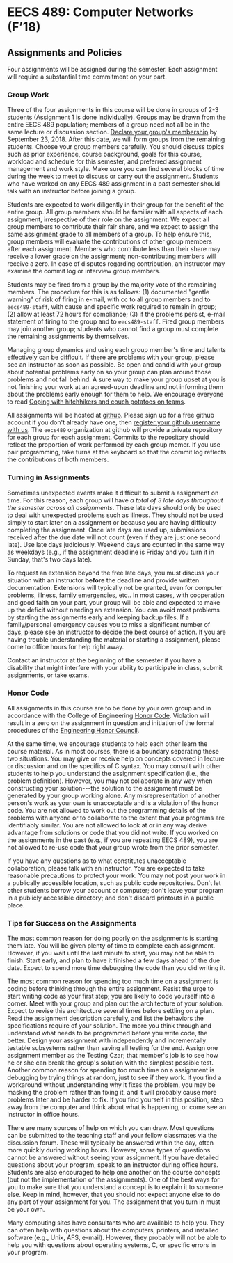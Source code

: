 # EECS 489: Computer Networks (F’18)

## Assignments and Policies

Four assignments will be assigned during the semester. 
Each assignment will require a substantial time commitment on your part.

### Group Work
Three of the four assignments in this course will be done in groups of 2-3 students (Assignment 1 is done individually). 
Groups may be drawn from the entire EECS 489 population; members of a group need not all be in the same lecture or discussion section. 
[Declare your group's membership](https://goo.gl/forms/VCwrYyEaEcMZC1ZA2) by September 23, 2018. 
After this date, we will form groups from the remaining students. 
Choose your group members carefully. 
You should discuss topics such as prior experience, course background, goals for this course, workload and schedule for this semester, and preferred assignment management and work style. 
Make sure you can find several blocks of time during the week to meet to discuss or carry out the assignment. 
Students who have worked on any EECS 489 assignment in a past semester should talk with an instructor before joining a group.

Students are expected to work diligently in their group for the benefit of the entire group. 
All group members should be familiar with all aspects of each assignment, irrespective of their role on the assignment. 
We expect all group members to contribute their fair share, and we expect to assign the same assignment grade to all members of a group. 
To help ensure this, group members will evaluate the contributions of other group members after each assignment. 
Members who contribute less than their share may receive a lower grade on the assignment; non-contributing members will receive a zero. 
In case of disputes regarding contribution, an instructor may examine the commit log or interview group members.

Students may be fired from a group by the majority vote of the remaining members. 
The procedure for this is as follows: 
(1) documented "gentle warning" of risk of firing in e-mail, with cc to all group members and to `eecs489-staff`, with cause and specific work required to remain in group; 
(2) allow at least 72 hours for compliance; 
(3) if the problems persist, e-mail statement of firing to the group and to `eecs489-staff`. 
Fired group members may join another group; students who cannot find a group must complete the remaining assignments by themselves.

Managing group dynamics and using each group member's time and talents effectively can be difficult. 
If there are problems with your group, please see an instructor as soon as possible. 
Be open and candid with your group about potential problems early on so your group can plan around those problems and not fall behind. 
A sure way to make your group upset at you is not finishing your work at an agreed-upon deadline and not informing them about the problems early enough for them to help. 
We encourage everyone to read [Coping with hitchhikers and couch potatoes on teams](http://web.eecs.umich.edu/~pmchen/eecs482/hitchhikers.html).

All assignments will be hosted at [github](https://github.com/eecs489). 
Please sign up for a free github account if you don't already have one, then [register your github username with us](TBA). 
The `eecs489` organization at github will provide a private repository for each group for each assignment. 
Commits to the repository should reflect the proportion of work performed by each group memer. 
If you use pair programming, take turns at the keyboard so that the commit log reflects the contributions of both members.

### Turning in Assignments
Sometimes unexpected events make it difficult to submit a assignment on time. 
For this reason, each group will have *a total of 3 late days throughout the semester across all assignments*. 
These late days should only be used to deal with unexpected problems such as illness. 
They should not be used simply to start later on a assignment or because you are having difficulty completing the assignment. 
Once late days are used up, submissions received after the due date will not count (even if they are just one second late). 
Use late days judiciously. 
Weekend days are counted in the same way as weekdays (e.g., if the assignment deadline is Friday and you turn it in Sunday, that's two days late).

To request an extension beyond the free late days, you must discuss your situation with an instructor **before** the deadline and provide written documentation. 
Extensions will typically not be granted, even for computer problems, illness, family emergencies, etc.. 
In most cases, with cooperation and good faith on your part, your group will be able and expected to make up the deficit without needing an extension. 
You can avoid most problems by starting the assignments early and keeping backup files. 
If a family/personal emergency causes you to miss a significant number of days, please see an instructor to decide the best course of action. 
If you are having trouble understanding the material or starting a assignment, please come to office hours for help right away.

Contact an instructor at the beginning of the semester if you have a disability that might interfere with your ability to participate in class, submit assignments, or take exams.

### Honor Code
All assignments in this course are to be done by your own group and in accordance with the College of Engineering [Honor Code](http://www.engin.umich.edu/students/honorcode/code). 
Violation will result in a zero on the assignment in question and initiation of the formal procedures of the [Engineering Honor Council](http://www.engin.umich.edu/students/honorcode).

At the same time, we encourage students to help each other learn the course material. 
As in most courses, there is a boundary separating these two situations. 
You may give or receive help on concepts covered in lecture or discussion and on the specifics of C syntax. 
You may consult with other students to help you understand the assignment specification (i.e., the problem definition). 
However, you may not collaborate in any way when constructing your solution---the solution to the assignment must be generated by your group working alone. 
Any misrepresentation of another person's work as your own is unacceptable and is a violation of the honor code. 
You are not allowed to work out the programming details of the problems with anyone or to collaborate to the extent that your programs are identifiably similar. 
You are not allowed to look at or in any way derive advantage from solutions or code that you did not write. 
If you worked on the assignments in the past (e.g., if you are repeating EECS 489), you are not allowed to re-use code that your group wrote from the prior semester.

If you have any questions as to what constitutes unacceptable collaboration, please talk with an instructor. 
You are expected to take reasonable precautions to protect your work. 
You may not post your work in a publically accessible location, such as public code repositories.
Don't let other students borrow your account or computer; don't leave your program in a publicly accessible directory; and don't discard printouts in a public place.

### Tips for Success on the Assignments
The most common reason for doing poorly on the assignments is starting them late. 
You will be given plenty of time to complete each assignment. 
However, if you wait until the last minute to start, you may not be able to finish. 
Start early, and plan to have it finished a few days ahead of the due date. 
Expect to spend more time debugging the code than you did writing it.

The most common reason for spending too much time on a assignment is coding before thinking through the entire assignment. 
Resist the urge to start writing code as your first step; you are likely to code yourself into a corner. 
Meet with your group and plan out the architecture of your solution. 
Expect to revise this architecture several times before settling on a plan. 
Read the assignment description carefully, and list the behaviors the specifications require of your solution. 
The more you think through and understand what needs to be programmed before you write code, the better. 
Design your assignment with independently and incrementally testable subsystems rather than saving all testing for the end. 
Assign one assignment member as the Testing Czar; that member's job is to see how he or she can break the group's solution with the simplest possible test. 
Another common reason for spending too much time on a assignment is debugging by trying things at random, just to see if they work. 
If you find a workaround without understanding why it fixes the problem, you may be masking the problem rather than fixing it, and it will probably cause more problems later and be harder to fix. 
If you find yourself in this position, step away from the computer and think about what is happening, or come see an instructor in office hours.

There are many sources of help on which you can draw. 
Most questions can be submitted to the teaching staff and your fellow classmates via the discussion forum. 
These will typically be answered within the day, often more quickly during working hours. 
However, some types of questions cannot be answered without seeing your assignment. 
If you have detailed questions about your program, speak to an instructor during office hours. 
Students are also encouraged to help one another on the course concepts (but not the implementation of the assignments). 
One of the best ways for you to make sure that you understand a concept is to explain it to someone else. 
Keep in mind, however, that you should not expect anyone else to do any part of your assignment for you. 
The assignment that you turn in must be your own.

Many computing sites have consultants who are available to help you. 
They can often help with questions about the computers, printers, and installed software (e.g., Unix, AFS, e-mail). 
However, they probably will not be able to help you with questions about operating systems, C, or specific errors in your program.
